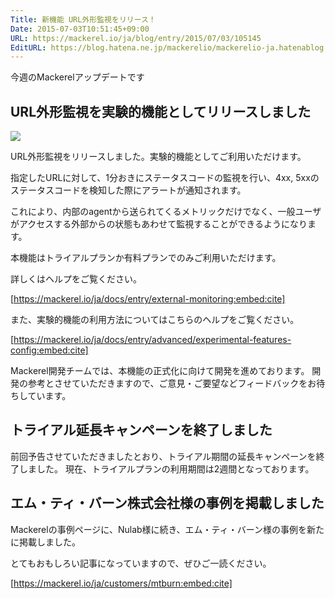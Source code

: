 ```yaml
---
Title: 新機能 URL外形監視をリリース！
Date: 2015-07-03T10:51:45+09:00
URL: https://mackerel.io/ja/blog/entry/2015/07/03/105145
EditURL: https://blog.hatena.ne.jp/mackerelio/mackerelio-ja.hatenablog.mackerel.io/atom/entry/8454420450099916642
---
```


今週のMackerelアップデートです

## URL外形監視を実験的機能としてリリースしました

![](https://cdn-ak.f.st-hatena.com/images/fotolife/m/mackerelio/20150701/20150701112353.png)

URL外形監視をリリースしました。実験的機能としてご利用いただけます。

指定したURLに対して、1分おきにステータスコードの監視を行い、4xx, 5xxのステータスコードを検知した際にアラートが通知されます。

これにより、内部のagentから送られてくるメトリックだけでなく、一般ユーザがアクセスする外部からの状態もあわせて監視することができるようになります。

本機能はトライアルプランか有料プランでのみご利用いただけます。

詳しくはヘルプをご覧ください。

[https://mackerel.io/ja/docs/entry/external-monitoring:embed:cite]

また、実験的機能の利用方法についてはこちらのヘルプをご覧ください。

[https://mackerel.io/ja/docs/entry/advanced/experimental-features-config:embed:cite]

Mackerel開発チームでは、本機能の正式化に向けて開発を進めております。
開発の参考とさせていただきますので、ご意見・ご要望などフィードバックをお待ちしています。

## トライアル延長キャンペーンを終了しました

前回予告させていただきましたとおり、トライアル期間の延長キャンペーンを終了しました。
現在、トライアルプランの利用期間は2週間となっております。

## エム・ティ・バーン株式会社様の事例を掲載しました

Mackerelの事例ページに、Nulab様に続き、エム・ティ・バーン様の事例を新たに掲載しました。

とてもおもしろい記事になっていますので、ぜひご一読ください。

[https://mackerel.io/ja/customers/mtburn:embed:cite]
